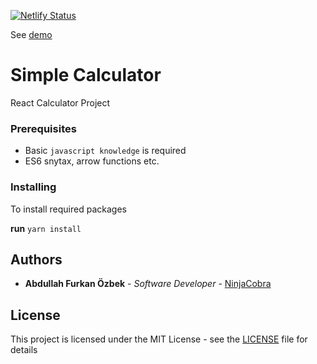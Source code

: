 [![Netlify Status](https://api.netlify.com/api/v1/badges/1831b76f-8d35-492e-9506-ff67cf580ea6/deploy-status)](https://app.netlify.com/sites/NinjaCobra-react-calculator/deploys)

 See [demo](https://NinjaCobra-react-calculator.netlify.com/)

# Simple Calculator

React Calculator Project

### Prerequisites

- Basic `javascript knowledge` is required
- ES6 snytax, arrow functions etc.

### Installing

To install required packages 

**run** `yarn install`

## Authors

* **Abdullah Furkan Özbek** - *Software Developer* - [NinjaCobra](https://github.com/NinjaCobra)

## License

This project is licensed under the MIT License - see the [LICENSE](LICENSE) file for details

